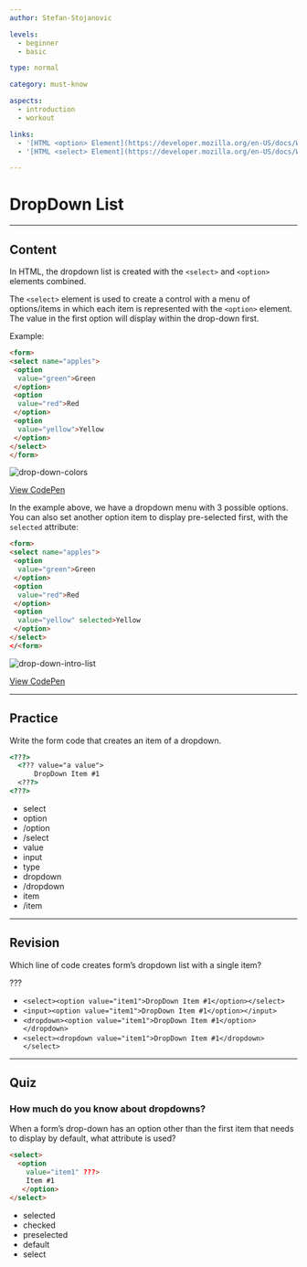 ```yaml
---
author: Stefan-Stojanovic

levels:
  - beginner
  - basic

type: normal

category: must-know

aspects:
  - introduction
  - workout

links:
  - '[HTML <option> Element](https://developer.mozilla.org/en-US/docs/Web/HTML/Element/option){documentation}'
  - '[HTML <select> Element](https://developer.mozilla.org/en-US/docs/Web/HTML/Element/select){documentation}'

---
```

# DropDown List
---
## Content

In HTML, the dropdown list is created with the `<select>` and `<option>` elements combined.

The `<select>` element is used to create a control with a menu of options/items in which each item is represented with the `<option>` element. The value in the first option will display within the drop-down first.

Example:
```html
<form>
<select name="apples">
 <option
  value="green">Green
 </option>
 <option
  value="red">Red
 </option>
 <option
  value="yellow">Yellow
 </option>
</select>
</form>
```

![drop-down-colors](https://img.enkipro.com/52f8da1e618f5913e61fb77261132738.png)

[View CodePen](https://codepen.io/enkidevs/pen/XBpjYr)

In the example above, we have a dropdown menu with 3 possible options.
You can also set another option item to display pre-selected first, with the `selected` attribute:
```html
<form>
<select name="apples">
 <option
  value="green">Green
 </option>
 <option
  value="red">Red
 </option>
 <option
  value="yellow" selected>Yellow
 </option>
</select>
</<form>
```

![drop-down-intro-list](https://img.enkipro.com/d3402e07e88639795e1e7908586da605.png)

[View CodePen](https://codepen.io/enkidevs/pen/RBKGJg)

---
## Practice

Write the form code that creates an item of a dropdown.

```html
<???>
  <??? value="a value">
      DropDown Item #1
  <???>
<???>
```

* select
* option
* /option
* /select
* value
* input
* type
* dropdown
* /dropdown
* item
* /item

---
## Revision

Which line of code creates form’s dropdown list with a single item?

???

* `<select><option value="item1">DropDown Item #1</option></select>`
* `<input><option value="item1">DropDown Item #1</option></input>`
* `<dropdown><option value="item1">DropDown Item #1</option></dropdown>`
* `<select><dropdown value="item1">DropDown Item #1</dropdown></select>`

---
## Quiz

### How much do you know about dropdowns?

When a form’s drop-down has an option other than the first item that needs to display by default, what attribute is used?

```html
<select>
  <option
    value="item1" ???>
    Item #1
   </option>
</select>
```

* selected
* checked
* preselected
* default
* select
